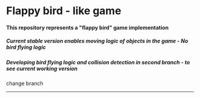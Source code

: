 Flappy bird - like game
===

#### This repository represents a "flappy bird" game implementation

##### Current stable version enables moving logic of objects in the game - No bird flying logic

##### Developing bird flying logic and collision detection in second branch - to see current working version
change branch


----------
